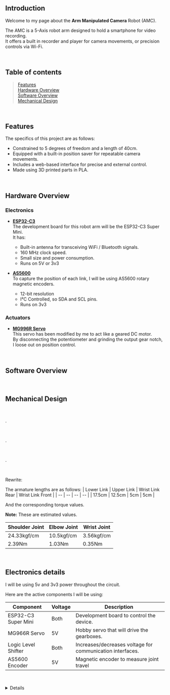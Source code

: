 ## Introduction
Welcome to my page about the **Arm Manipulated Camera** Robot (AMC).

The AMC is a 5-Axis robot arm designed to hold a smartphone for video recording.\
It offers a built in recorder and player for camera movements, or precision controls via Wi-Fi.

&nbsp;
## Table of contents
> [Features](#features)\
[Hardware Overview](#hardware)\
[Software Overview](#software)\
[Mechanical Design](#mechanical)

&nbsp;
<a name="features"/>

## Features
The specifics of this project are as follows:
- Constrained to 5 degrees of freedom and a length of 40cm.
- Equipped with a built-in position saver for repeatable camera movements.
- Includes a web-based interface for precise and external control.
- Made using 3D printed parts in PLA.

&nbsp;
<a name="hardware"/>

## Hardware Overview
### Electronics
- <ins>**ESP32-C3**</ins>\
   The development board for this robot arm will be the ESP32-C3 Super Mini.\
   It has:
   - Built-in antenna for transceiving WiFi / Bluetooth signals.
   - 160 MHz clock speed.
   - Small size and power consumption.
   - Runs on 5V or 3v3

- <ins>**AS5600**</ins>\
   To capture the position of each link, I will be using AS5600 rotary magnetic encoders.
   - 12-bit resolution
   - I²C Controlled, so SDA and SCL pins.
   - Runs on 3v3
### Actuators
- <ins>**MG996R Servo**</ins>\
  This servo has been modified by me to act like a geared DC motor.\
  By disconnecting the potentiometer and grinding the output gear notch, I loose out on position control.

&nbsp;
<a name="software"/>

## Software Overview

&nbsp;
<a name="mechanical"/>

## Mechanical Design



&nbsp;

.

&nbsp;

.

&nbsp;

.

&nbsp;

Rewrite:

The armature lengths are as follows:
| Lower Link | Upper Link | Wrist Link Rear | Wrist Link Front | 
| -- | -- | -- | -- |
| 17.5cm | 12.5cm | 5cm | 5cm |

And the corresponding torque values.

**Note:** These are estimated values.

| Shoulder Joint | Elbow Joint | Wrist Joint | 
| -- | -- | -- |
| 24.33kgf/cm | 10.5kgf/cm | 3.56kgf/cm |
| 2.39Nm | 1.03Nm | 0.35Nm |

&nbsp;
## Electronics details

I will be using 5v and 3v3 power throughout the circuit.

Here are the active components I will be using:

| Component | Voltage | Description |
| -- | -- | -- |
| ESP32-C3 Super Mini | Both | Development board to control the device. |
| MG966R Servo | 5V | Hobby servo that will drive the gearboxes. |
| Logic Level Shifter | Both | Increases/decreases voltage for communication interfaces. |
| AS5600 Encoder | 5V | Magnetic encoder to measure joint travel |


&nbsp;
<details>
<summary>Tips for collapsed sections</summary>

You can add a header
---
Some test things

```ruby
   puts "Hello World"
```
</details>
